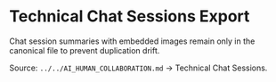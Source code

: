 # Technical Chat Sessions Export

Chat session summaries with embedded images remain only in the canonical file to prevent duplication drift.

Source: `../../AI_HUMAN_COLLABORATION.md` → Technical Chat Sessions.
